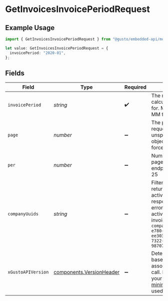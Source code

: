 # GetInvoicesInvoicePeriodRequest

## Example Usage

```typescript
import { GetInvoicesInvoicePeriodRequest } from "@gusto/embedded-api/models/operations";

let value: GetInvoicesInvoicePeriodRequest = {
  invoicePeriod: "2020-01",
};
```

## Fields

| Field                                                                                                                                                                                                                                  | Type                                                                                                                                                                                                                                   | Required                                                                                                                                                                                                                               | Description                                                                                                                                                                                                                            | Example                                                                                                                                                                                                                                |
| -------------------------------------------------------------------------------------------------------------------------------------------------------------------------------------------------------------------------------------- | -------------------------------------------------------------------------------------------------------------------------------------------------------------------------------------------------------------------------------------- | -------------------------------------------------------------------------------------------------------------------------------------------------------------------------------------------------------------------------------------- | -------------------------------------------------------------------------------------------------------------------------------------------------------------------------------------------------------------------------------------- | -------------------------------------------------------------------------------------------------------------------------------------------------------------------------------------------------------------------------------------- |
| `invoicePeriod`                                                                                                                                                                                                                        | *string*                                                                                                                                                                                                                               | :heavy_check_mark:                                                                                                                                                                                                                     | The month we are calculating the invoice for. Must be in YYYY-MM format                                                                                                                                                                | 2020-01                                                                                                                                                                                                                                |
| `page`                                                                                                                                                                                                                                 | *number*                                                                                                                                                                                                                               | :heavy_minus_sign:                                                                                                                                                                                                                     | The page that is requested. When unspecified, will load all objects unless endpoint forces pagination.                                                                                                                                 |                                                                                                                                                                                                                                        |
| `per`                                                                                                                                                                                                                                  | *number*                                                                                                                                                                                                                               | :heavy_minus_sign:                                                                                                                                                                                                                     | Number of objects per page. For majority of endpoints will default to 25                                                                                                                                                               |                                                                                                                                                                                                                                        |
| `companyUuids`                                                                                                                                                                                                                         | *string*                                                                                                                                                                                                                               | :heavy_minus_sign:                                                                                                                                                                                                                     | Filter companies returned in the active_companies response, will return an error if company not active during provided invoice period. i.e. `?company_uuids=781922d8-e780-4b6b-bf74-ee303166d022,bbbca930-7322-491c-ba7f-98707a52a9c5` |                                                                                                                                                                                                                                        |
| `xGustoAPIVersion`                                                                                                                                                                                                                     | [components.VersionHeader](../../models/components/versionheader.md)                                                                                                                                                                   | :heavy_minus_sign:                                                                                                                                                                                                                     | Determines the date-based API version associated with your API call. If none is provided, your application's [minimum API version](https://docs.gusto.com/embedded-payroll/docs/api-versioning#minimum-api-version) is used.           |                                                                                                                                                                                                                                        |